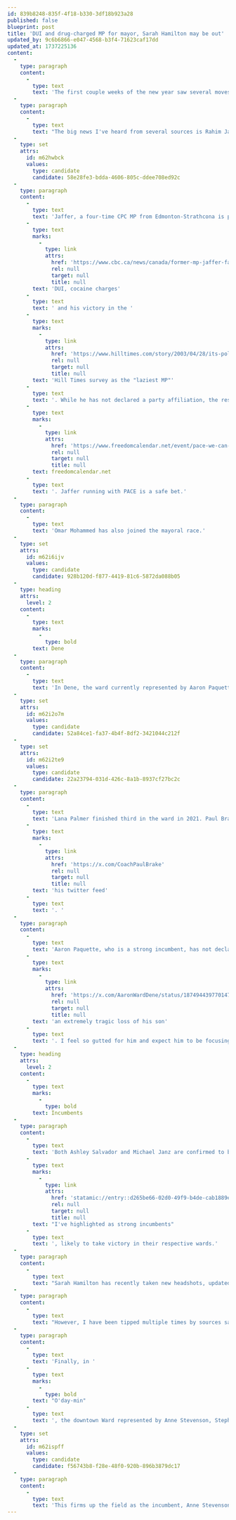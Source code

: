 ```yaml
---
id: 839b8248-835f-4f18-b330-3df18b923a28
published: false
blueprint: post
title: 'DUI and drug-charged MP for mayor, Sarah Hamilton may be out'
updated_by: 9c6b6866-e047-4568-b3f4-71623caf17dd
updated_at: 1737225136
content:
  -
    type: paragraph
    content:
      -
        type: text
        text: 'The first couple weeks of the new year saw several moves as candidates try to firm out their support and stake their claims.'
  -
    type: paragraph
    content:
      -
        type: text
        text: "The big news I've heard from several sources is Rahim Jaffer has entered the race for Mayor."
  -
    type: set
    attrs:
      id: m62hwbck
      values:
        type: candidate
        candidate: 58e28fe3-bdda-4606-805c-ddee708ed92c
  -
    type: paragraph
    content:
      -
        type: text
        text: 'Jaffer, a four-time CPC MP from Edmonton-Strathcona is perhaps better known for his '
      -
        type: text
        marks:
          -
            type: link
            attrs:
              href: 'https://www.cbc.ca/news/canada/former-mp-jaffer-faces-impaired-driving-drug-charges-1.814161'
              rel: null
              target: null
              title: null
        text: 'DUI, cocaine charges'
      -
        type: text
        text: ' and his victory in the '
      -
        type: text
        marks:
          -
            type: link
            attrs:
              href: 'https://www.hilltimes.com/story/2003/04/28/its-political-style-and-panache-straight-from-the-hill-eh/277077/'
              rel: null
              target: null
              title: null
        text: 'Hill Times survey as the "laziest MP"'
      -
        type: text
        text: '. While he has not declared a party affiliation, the restaurant he owns, Rooster Kitchen & Bar, is listed as hosting multiple PACE events on '
      -
        type: text
        marks:
          -
            type: link
            attrs:
              href: 'https://www.freedomcalendar.net/event/pace-we-can-fix-edmonton-10/?mc_id=1676'
              rel: null
              target: null
              title: null
        text: freedomcalendar.net
      -
        type: text
        text: '. Jaffer running with PACE is a safe bet.'
  -
    type: paragraph
    content:
      -
        type: text
        text: 'Omar Mohammed has also joined the mayoral race.'
  -
    type: set
    attrs:
      id: m62i6ijv
      values:
        type: candidate
        candidate: 928b120d-f877-4419-81c6-5872da088b05
  -
    type: heading
    attrs:
      level: 2
    content:
      -
        type: text
        marks:
          -
            type: bold
        text: Dene
  -
    type: paragraph
    content:
      -
        type: text
        text: 'In Dene, the ward currently represented by Aaron Paquette, Lana Palmer and Paul Brake have both declared their intention to run.'
  -
    type: set
    attrs:
      id: m62i2o7m
      values:
        type: candidate
        candidate: 52a84ce1-fa37-4b4f-8df2-3421044c212f
  -
    type: set
    attrs:
      id: m62i2te9
      values:
        type: candidate
        candidate: 22a23794-031d-426c-8a1b-8937cf27bc2c
  -
    type: paragraph
    content:
      -
        type: text
        text: 'Lana Palmer finished third in the ward in 2021. Paul Brake posts conspiracy theories and alt-right talking points at least a dozen times each day on '
      -
        type: text
        marks:
          -
            type: link
            attrs:
              href: 'https://x.com/CoachPaulBrake'
              rel: null
              target: null
              title: null
        text: 'his twitter feed'
      -
        type: text
        text: '. '
  -
    type: paragraph
    content:
      -
        type: text
        text: 'Aaron Paquette, who is a strong incumbent, has not declared his intentions yet. However, he has been working through '
      -
        type: text
        marks:
          -
            type: link
            attrs:
              href: 'https://x.com/AaronWardDene/status/1874944397701472261'
              rel: null
              target: null
              title: null
        text: 'an extremely tragic loss of his son'
      -
        type: text
        text: '. I feel so gutted for him and expect him to be focusing on himself and his family right now, not municipal electoral politics.'
  -
    type: heading
    attrs:
      level: 2
    content:
      -
        type: text
        marks:
          -
            type: bold
        text: Incumbents
  -
    type: paragraph
    content:
      -
        type: text
        text: 'Both Ashley Salvador and Michael Janz are confirmed to be running again in the next election. Both, '
      -
        type: text
        marks:
          -
            type: link
            attrs:
              href: 'statamic://entry::d265be66-02d0-49f9-b4de-cab1889ee700'
              rel: null
              target: null
              title: null
        text: "I've highlighted as strong incumbents"
      -
        type: text
        text: ', likely to take victory in their respective wards.'
  -
    type: paragraph
    content:
      -
        type: text
        text: "Sarah Hamilton has recently taken new headshots, updated her website and become more active with her mailing lists and constituent communications –– I had previously taken this to mean that she had intended to run again, likely under Tim Cartmell's banner."
  -
    type: paragraph
    content:
      -
        type: text
        text: "However, I have been tipped multiple times by sources saying her intentions have shifted and that she will forgo a municipal run and instead plan to run as a UCP MLA in one of the soon-to-be-redrawn provincial ridings in the city. I'm told to expect an announcement around March, if one is coming."
  -
    type: paragraph
    content:
      -
        type: text
        text: 'Finally, in '
      -
        type: text
        marks:
          -
            type: bold
        text: "O'day-min"
      -
        type: text
        text: ', the downtown Ward represented by Anne Stevenson, Stephen Hammerschmidt will also be running'
  -
    type: set
    attrs:
      id: m62ispff
      values:
        type: candidate
        candidate: f56743b8-f28e-48f0-920b-896b3879dc17
  -
    type: paragraph
    content:
      -
        type: text
        text: 'This firms up the field as the incumbent, Anne Stevenson, vs. commercial real estate investors and developers, with Anand Pye, the former CEO of NAOIP also running.'
---
```

